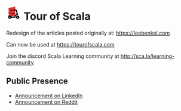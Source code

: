 # ![Tour of Scala Logo](https://raw.githubusercontent.com/leobenkel/tour-of-scala/main/public/assets/tour-of-scala-logo.png) Tour of Scala 


Redesign of the articles posted originally at: https://leobenkel.com

Can now be used at https://tourofscala.com

Join the discord Scala Learning community at http://sca.la/learning-community

## Public Presence

* [Announcement on LinkedIn](https://www.linkedin.com/posts/leobenkel_scala-opensource-scala-activity-7021055024113836032--1oo)
* [Announcement on Reddit](https://www.reddit.com/r/scala/comments/10e8qdc/big_news_for_the_scala_community_finally_fully)
